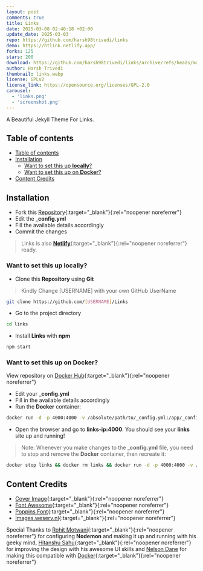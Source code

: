 ```yaml
---
layout: post
comments: true
title: Links
date: 2025-03-08 02:40:18 +02:00
update_date: 2025-03-03
repo: https://github.com/harsh98trivedi/links
demo: https://htlink.netlify.app/
forks: 125
stars: 200
download: https://github.com/harsh98trivedi/links/archive/refs/heads/master.zip
author: Harsh Trivedi
thumbnail: links.webp
license: GPLv2
license_link: https://opensource.org/licenses/GPL-2.0
carousel:
  - 'links.png'
  - 'screenshot.png'
---
```


A Beautiful Jekyll Theme For Links.

## Table of contents

- [Table of contents](#table-of-contents)
- [Installation](#installation)
  - [Want to set this up **locally**?](#want-to-set-this-up-locally)
  - [Want to set this up on **Docker**?](#want-to-set-this-up-on-docker)
- [Content Credits](#content-credits)

## Installation

- Fork this [Repository](https://github.com/harsh98trivedi/Links){:target="_blank"}{:rel="noopener noreferrer"}
- Edit the **_config.yml**
- Fill the available details accordingly
- Commit the changes

> Links is also [**Netlify**](https://www.netlify.com/){:target="_blank"}{:rel="noopener noreferrer"} ready.

### Want to set this up **locally**?

- Clone this **Repository** using **Git**

> Kindly Change [USERNAME] with your own GitHub UserName

```bash
git clone https://github.com/[USERNAME]/Links
```

- Go to the project directory

```bash
cd links
```

- Install **Links** with **npm**

```bash
npm start
```

### Want to set this up on **Docker**?

View repository on [Docker Hub](https://hub.docker.com/r/harsh98trivedi/links){:target="_blank"}{:rel="noopener noreferrer"}

- Edit your **_config.yml**
- Fill in the available details accordingly
- Run the **Docker** container:

```bash
docker run -d -p 4000:4000 -v /absolute/path/to/_config.yml:/app/_config.yml --name links harsh98trivedi/links:latest
```

- Open the browser and go to **links-ip:4000**. You should see your **links** site up and running!

> Note: Whenever you make changes to the **_config.yml** file, you need to stop and remove the **Docker** container, then recreate it:

```bash
docker stop links && docker rm links && docker run -d -p 4000:4000 -v /absolute/path/to/_config.yml:/app/_config.yml --name links harsh98trivedi/links:latest
```

## Content Credits

- [Cover Image](https://source.unsplash.com/){:target="_blank"}{:rel="noopener noreferrer"}
- [Font Awesome](https://fontawesome.com/){:target="_blank"}{:rel="noopener noreferrer"}
- [Poppins Font](https://fonts.google.com/specimen/Poppins){:target="_blank"}{:rel="noopener noreferrer"}
- [Images.weserv.nl](https://images.weserv.nl/){:target="_blank"}{:rel="noopener noreferrer"}

Special Thanks to [Rohit Motwani](https://github.com/rohittm){:target="_blank"}{:rel="noopener noreferrer"} for configuring **Nodemon** and making it up and running with his geeky mind, [Hitanshu Sahu](https://www.behance.net/phantomcluster){:target="_blank"}{:rel="noopener noreferrer"} for improving the design with his awesome UI skills and [Nelson Dane](https://github.com/NelsonDane) for making this compatible with [Docker](https://docker.com/){:target="_blank"}{:rel="noopener noreferrer"}
